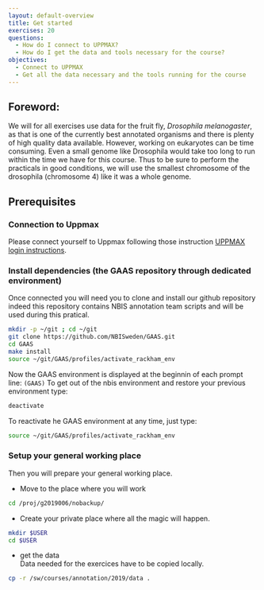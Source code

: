 ```yaml
---
layout: default-overview
title: Get started
exercises: 20
questions:
  - How do I connect to UPPMAX?
  - How do I get the data and tools necessary for the course?
objectives:
  - Connect to UPPMAX
  - Get all the data necessary and the tools running for the course
---
```


## Foreword:

We will for all exercises use data for the fruit fly, *Drosophila melanogaster*, as that is one of the currently best annotated organisms and there is plenty of high quality data available. However, working on eukaryotes can be time consuming. Even a small genome like Drosophila would take too long to run within the time we have for this course. Thus to be sure to perform the practicals in good conditions, we will use the smallest chromosome of the drosophila (chromosome 4) like it was a whole genome.


## Prerequisites

### Connection to Uppmax  
Please connect yourself to Uppmax following those instruction [UPPMAX login instructions](../uppmax_login).

### Install dependencies (the GAAS repository through dedicated environment)  
Once connected you will need you to clone and install our github repository indeed this repository contains NBIS annotation team scripts and will be used during this pratical.

  ```bash
  mkdir -p ~/git ; cd ~/git
  git clone https://github.com/NBISweden/GAAS.git
  cd GAAS
  make install
  source ~/git/GAAS/profiles/activate_rackham_env
  ```

   Now the GAAS environment is displayed at the beginnin of each prompt line: `(GAAS)`
   To get out of the nbis environment and restore your previous environment type:

  ```bash
  deactivate
  ```

   To reactivate he GAAS environment at any time, just type:

   ```bash
   source ~/git/GAAS/profiles/activate_rackham_env
   ```

### Setup your general working place    
Then you will prepare your general working place.  

   * Move to the place where you will work  

   ```bash
   cd /proj/g2019006/nobackup/
   ```

   * Create your private place where all the magic will happen.  

   ```bash
   mkdir $USER
   cd $USER
   ```

   * get the data  
   Data needed for the exercices have to be copied locally.  

   ```bash
   cp -r /sw/courses/annotation/2019/data .
   ```
